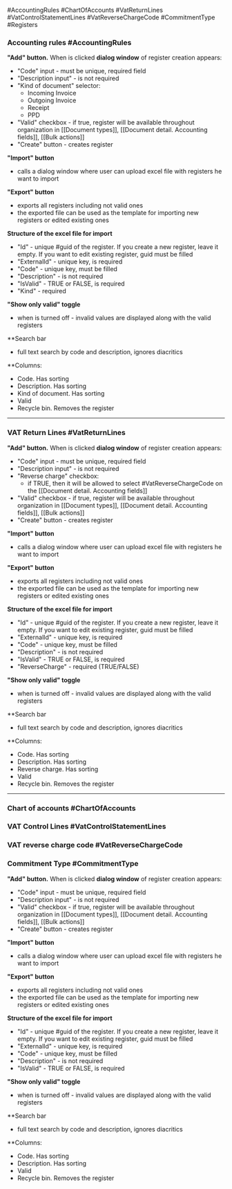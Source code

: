 #AccountingRules
#ChartOfAccounts
#VatReturnLines
#VatControlStatementLines
#VatReverseChargeCode
#CommitmentType 
#Registers
### Accounting rules #AccountingRules 

**"Add" button.** When is clicked **dialog window** of register creation appears:
* "Code" input - must be unique, required field
* "Description input" - is not required
* "Kind of document" selector: 
	* Incoming Invoice
	* Outgoing Invoice
	* Receipt
	* PPD
* "Valid" checkbox - if true, register will be available throughout organization in [[Document types]], [[Document detail. Accounting fields]], [[Bulk actions]]
* "Create" button - creates register

**"Import" button**
* calls a dialog window where user can upload excel file with registers he want to import

**"Export" button**
* exports all registers including not valid ones
* the exported file can be used as the template for importing new registers or edited existing ones

**Structure of the excel file for import**
* "Id" - unique #guid of the register. If you create a new register, leave it empty. If you want to edit existing register, guid must be filled
* "ExternalId" - unique key, is required
* "Code" - unique key, must be filled
* "Description" - is not required
* "IsValid" - TRUE or FALSE, is required
* "Kind" - required

**"Show only valid" toggle**
* when is turned off - invalid values are displayed along with the valid registers

**Search bar
* full text search by code and description, ignores diacritics

**Columns:
* Code. Has sorting
* Description. Has sorting
* Kind of document. Has sorting
* Valid
* Recycle bin. Removes the register

---

### VAT Return Lines #VatReturnLines 

**"Add" button.** When is clicked **dialog window** of register creation appears:
* "Code" input - must be unique, required field
* "Description input" - is not required
* "Reverse charge" checkbox: 
	* if TRUE, then it will be allowed to select #VatReverseChargeCode  on the [[Document detail. Accounting fields]]
* "Valid" checkbox - if true, register will be available throughout organization in [[Document types]], [[Document detail. Accounting fields]], [[Bulk actions]]
* "Create" button - creates register

**"Import" button**
* calls a dialog window where user can upload excel file with registers he want to import

**"Export" button**
* exports all registers including not valid ones
* the exported file can be used as the template for importing new registers or edited existing ones

**Structure of the excel file for import**
* "Id" - unique #guid of the register. If you create a new register, leave it empty. If you want to edit existing register, guid must be filled
* "ExternalId" - unique key, is required
* "Code" - unique key, must be filled
* "Description" - is not required
* "IsValid" - TRUE or FALSE, is required
* "ReverseCharge" - required (TRUE/FALSE)

**"Show only valid" toggle**
* when is turned off - invalid values are displayed along with the valid registers

**Search bar
* full text search by code and description, ignores diacritics

**Columns:
* Code. Has sorting
* Description. Has sorting
* Reverse charge. Has sorting
* Valid
* Recycle bin. Removes the register

---


### Chart of accounts #ChartOfAccounts 
### VAT Control Lines #VatControlStatementLines 
### VAT reverse charge code #VatReverseChargeCode 
### Commitment Type #CommitmentType 


**"Add" button.** When is clicked **dialog window** of register creation appears:
* "Code" input - must be unique, required field
* "Description input" - is not required
* "Valid" checkbox - if true, register will be available throughout organization in [[Document types]], [[Document detail. Accounting fields]], [[Bulk actions]]
* "Create" button - creates register

**"Import" button**
* calls a dialog window where user can upload excel file with registers he want to import

**"Export" button**
* exports all registers including not valid ones
* the exported file can be used as the template for importing new registers or edited existing ones

**Structure of the excel file for import**
* "Id" - unique #guid of the register. If you create a new register, leave it empty. If you want to edit existing register, guid must be filled
* "ExternalId" - unique key, is required
* "Code" - unique key, must be filled
* "Description" - is not required
* "IsValid" - TRUE or FALSE, is required

**"Show only valid" toggle**
* when is turned off - invalid values are displayed along with the valid registers

**Search bar
* full text search by code and description, ignores diacritics

**Columns:
* Code. Has sorting
* Description. Has sorting
* Valid
* Recycle bin. Removes the register

